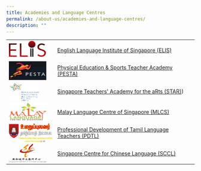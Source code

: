 ```yaml
---
title: Academies and Language Centres
permalink: /about-us/academies-and-language-centres/
description: ""
---
```

|  |  |
|---|---|
|<img src="/images/elis.png" style="width:100px;height:50px;margin-right:15px;" align="left">  |  [English Language Institute of Singapore (ELIS)](https://elis.moe.edu.sg) |
| <img src="/images/pesta.png" style="width:100px;height:50px;margin-right:15px;" align="left">  | [Physical Education &amp; Sports Teacher Academy (PESTA)](https://pesta.moe.edu.sg) |
| <img src="/images/alc3.png" style="width:80px;height:50px;margin-right:15px;" align="left">  | [Singapore Teachers' Academy for the aRts (STAR)](https://star.moe.edu.sg))  |
| <img src="/images/mlc.png" style="width:100px;height:50px;margin-right:15px;" align="left"> | [Malay Language Centre of Singapore (MLCS)](https://mlcs.moe.edu.sg) |
| <img src="/images/alc5.png" style="width:120px;height:50px;margin-right:15px;" align="left">  | [Professional Development of Tamil Language Teachers (PDTL)](https://pdtl.moe.edu.sg) |
| <img src="/images/alc6.png" style="width:100px;height:50px;margin-right:15px;" align="left">  | [Singapore Centre for Chinese Language (SCCL)](https://sccl.sg/en/)  |
